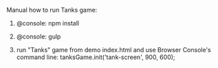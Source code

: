 Manual how to run Tanks game:

1) @console: npm install

2) @console: gulp

3) run "Tanks" game from demo index.html and use Browser Console's command line: tanksGame.init('tank-screen', 900, 600);
